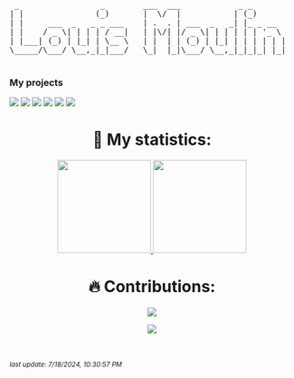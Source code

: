 
<pre>
 _                 _        ___  ___            _ _       
| |               (_)       |  \/  |           | (_)      
| |     ___  _   _ _ ___    | .  . | ___  _   _| |_ _ __  
| |    / _ \| | | | / __|   | |\/| |/ _ \| | | | | | '_ \ 
| |___| (_) | |_| | \__ \   | |  | | (_) | |_| | | | | | |
\_____/\___/ \__,_|_|___/   \_|  |_|\___/ \__,_|_|_|_| |_|  ( ͡° ͜ʖ ͡°)
                                                                                                                               
</pre>

### My projects
[![](https://img.shields.io/badge/-📞%20harmony-000)](https://github.com/ghost-brigade/harmony)
[![](https://img.shields.io/badge/-💻%20carbon-000)](https://github.com/ghost-brigade/carbon)
[![](https://img.shields.io/badge/-🏍️%20ghost%20riders-000)](https://github.com/ghost-brigade/ghost-riders)
[![](https://img.shields.io/badge/-🐲%20pwa%20slides-000)](https://github.com/MoulinLouis/pwa-slides)
[![](https://img.shields.io/badge/-🌍%20odyssey-000)](https://github.com/MoulinLouis/ODYSSEY)
[![](https://img.shields.io/badge/-🤑%20cryptodex%20cli-000)](https://github.com/MoulinLouis/cryptodex)

<h1 align="center"> 🤯 My statistics: </h1>

<p align="center">
<a href="https://github.com/MoulinLouis">
 <img src="https://github-readme-stats.vercel.app/api?username=MoulinLouis&show_icons=true&text_color=000&icon_color=000&bg_color=0,F5F7FA,B8C6DB&theme=graywhite" height="165">
</a>
<a href="https://github.com/MoulinLouis">
 <img src="https://github-readme-stats.vercel.app/api/top-langs/?username=MoulinLouis&layout=compact&text_color=000&icon_color=fff&bg_color=0,B8C6DB,F5F7FA&theme=graywhite"  height="165">
</a>
</p>
<h1 align="center"> 🔥 Contributions: </h1>
<p align="center">
<a href="https://github.com/MoulinLouis">
 <img src="http://github-readme-streak-stats.herokuapp.com?user=MoulinLouis&theme=react&background=0d1117&border=666">
</a>
</p>

<div align="center">
<a href="https://github.com/MoulinLouis">
 <img src="https://komarev.com/ghpvc/?username=MoulinLouis&style=for-the-badge">
<a>
</div>

<br><br>*<small>last update: 7/18/2024, 10:30:57 PM </small>*

